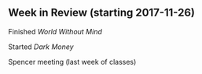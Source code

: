 ## Week in Review (starting 2017-11-26)

Finished _World Without Mind_

Started _Dark Money_

Spencer meeting (last week of classes)
